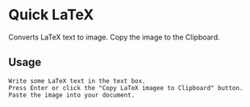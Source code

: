 # Quick LaTeX

Converts LaTeX text to image. Copy the image to the Clipboard.

## Usage
    
    Write some LaTeX text in the text box.
    Press Enter or click the "Copy LaTeX imagee to Clipboard" button.
    Paste the image into your document.

    